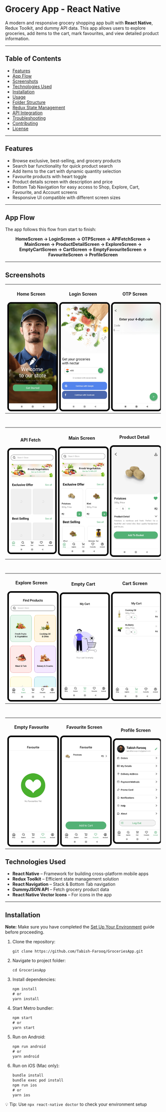 # Grocery App - React Native

<p>A modern and responsive grocery shopping app built with <strong>React Native</strong>, Redux Toolkit, and dummy API data. This app allows users to explore groceries, add items to the cart, mark favourites, and view detailed product information.</p>

<hr />

## Table of Contents

<ul>
  <li><a href="#features">Features</a></li>
  <li><a href="#app-flow">App Flow</a></li>
  <li><a href="#screenshots">Screenshots</a></li>
  <li><a href="#technologies-used">Technologies Used</a></li>
  <li><a href="#installation">Installation</a></li>
  <li><a href="#usage">Usage</a></li>
  <li><a href="#folder-structure">Folder Structure</a></li>
  <li><a href="#redux-state-management">Redux State Management</a></li>
  <li><a href="#api-integration">API Integration</a></li>
  <li><a href="#troubleshooting">Troubleshooting</a></li>
  <li><a href="#contributing">Contributing</a></li>
  <li><a href="#license">License</a></li>
</ul>

<hr />

## Features

<ul>
  <li>Browse exclusive, best-selling, and grocery products</li>
  <li>Search bar functionality for quick product search</li>
  <li>Add items to the cart with dynamic quantity selection</li>
  <li>Favourite products with heart toggle</li>
  <li>Product details screen with description and price</li>
  <li>Bottom Tab Navigation for easy access to Shop, Explore, Cart, Favourite, and Account screens</li>
  <li>Responsive UI compatible with different screen sizes</li>
</ul>

<hr />

## App Flow

<p>The app follows this flow from start to finish:</p>

<div style="text-align:center;">
  <strong>HomeScreen → LoginScreen → OTPScreen → APIFetchScreen → MainScreen → ProductDetailScreen → ExploreScreen → EmptyCartScreen → CartScreen → EmptyFavouriteScreen → FavouriteScreen → ProfileScreen</strong>
</div>


<hr />

## Screenshots

<div align="center">

  <!-- Row 1 -->
  <table>
    <tr>
      <td align="center">
        <h4>Home Screen</h4>
        <img src="./src/assets/screenshots/HomeScreen.jpg" width="250" style="border:5px solid black; border-radius:12px;" />
      </td>
      <td align="center">
        <h4>Login Screen</h4>
        <img src="./src/assets/screenshots/LoginScreen.jpg" width="250" style="border:5px solid black; border-radius:12px;" />
      </td>
      <td align="center">
        <h4>OTP Screen</h4>
        <img src="./src/assets/screenshots/OTPScreen.jpg" width="250" style="border:5px solid black; border-radius:12px;" />
      </td>
    </tr>
  </table>

  <br/>

  <!-- Row 2 -->
  <table>
    <tr>
      <td align="center">
        <h4>API Fetch</h4>
        <img src="./src/assets/screenshots/apiFetchScreen.jpg" width="250" style="border:5px solid black; border-radius:12px;" />
      </td>
      <td align="center">
        <h4>Main Screen</h4>
        <img src="./src/assets/screenshots/MainScreen.jpg" width="250" style="border:5px solid black; border-radius:12px;" />
      </td>
      <td align="center">
        <h4>Product Detail</h4>
        <img src="./src/assets/screenshots/ProductDetailScreen.jpg" width="250" style="border:5px solid black; border-radius:12px;" />
      </td>
    </tr>
  </table>

  <br/>

  <!-- Row 3 -->
  <table>
    <tr>
      <td align="center">
        <h4>Explore Screen</h4>
        <img src="./src/assets/screenshots/ExploreScreen.jpg" width="250" style="border:5px solid black; border-radius:12px;" />
      </td>
      <td align="center">
        <h4>Empty Cart</h4>
        <img src="./src/assets/screenshots/EmptyCartScreen.jpg" width="250" style="border:5px solid black; border-radius:12px;" />
      </td>
      <td align="center">
        <h4>Cart Screen</h4>
        <img src="./src/assets/screenshots/CartScreen.jpg" width="250" style="border:5px solid black; border-radius:12px;" />
      </td>
    </tr>
  </table>

  <br/>

  <!-- Row 4 -->
  <table>
    <tr>
      <td align="center">
        <h4>Empty Favourite</h4>
        <img src="./src/assets/screenshots/EmptyFavouriteScreen.jpg" width="250" style="border:5px solid black; border-radius:12px;" />
      </td>
      <td align="center">
        <h4>Favourite Screen</h4>
        <img src="./src/assets/screenshots/FavouriteScreen.jpg" width="250" style="border:5px solid black; border-radius:12px;" />
      </td>
      <td align="center">
        <h4>Profile Screen</h4>
        <img src="./src/assets/screenshots/ProfileScreen.jpg" width="250" style="border:5px solid black; border-radius:12px;" />
      </td>
    </tr>
  </table>

</div>




## Technologies Used

<ul>
  <li><strong>React Native</strong> – Framework for building cross-platform mobile apps</li>
  <li><strong>Redux Toolkit</strong> – Efficient state management solution</li>
  <li><strong>React Navigation</strong> – Stack & Bottom Tab navigation</li>
  <li><strong>DummyJSON API</strong> – Fetch grocery product data</li>
  <li><strong>React Native Vector Icons</strong> – For icons in the app</li>
</ul>

<hr />

## Installation

<p><strong>Note:</strong> Make sure you have completed the <a href="https://reactnative.dev/docs/environment-setup">Set Up Your Environment</a> guide before proceeding.</p>

<ol>
  <li>Clone the repository:
    <pre><code>git clone https://github.com/Tabish-Farooq/GroceriesApp.git</code></pre>
  </li>
  <li>Navigate to project folder:
    <pre><code>cd GroceriesApp</code></pre>
  </li>
  <li>Install dependencies:
    <pre><code>npm install
# or
yarn install</code></pre>
  </li>
  <li>Start Metro bundler:
    <pre><code>npm start
# or
yarn start</code></pre>
  </li>
  <li>Run on Android:
    <pre><code>npm run android
# or
yarn android</code></pre>
  </li>
  <li>Run on iOS (Mac only):
    <pre><code>bundle install
bundle exec pod install
npm run ios
# or
yarn ios</code></pre>
  </li>
</ol>

<p>💡 Tip: Use <code>npx react-native doctor</code> to check your environment setup</p>
